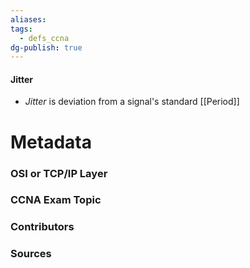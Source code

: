 ```yaml
---
aliases: 
tags:
  - defs_ccna
dg-publish: true
---
```

#### Jitter
- *Jitter* is deviation from a signal's standard [[Period]]







# Metadata
### OSI or TCP/IP Layer

### CCNA Exam Topic

### Contributors

### Sources

